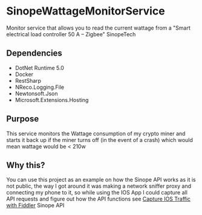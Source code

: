 # SinopeWattageMonitorService
Monitor service that allows you to read the current wattage from a "Smart electrical load controller 50 A – Zigbee" SinopeTech
## Dependencies
* DotNet Runtime 5.0
* Docker
* RestSharp
* NReco.Logging.File
* Newtonsoft.Json
* Microsoft.Extensions.Hosting
## Purpose
This service monitors the Wattage consumption of my crypto miner and starts it back up if the miner turns off (in the event of a crash) which would mean wattage would be < 210w
## Why this?
You can use this project as an example on how the Sinope API works as it is not public, the way I got around it was making a network sniffer proxy and connecting my phone to it, so while using the IOS App I could capture all API requests and figure out how the API functions see [Capture IOS Traffic with Fiddler](https://www.telerik.com/blogs/how-to-capture-ios-traffic-with-fiddler)
Sinope API
